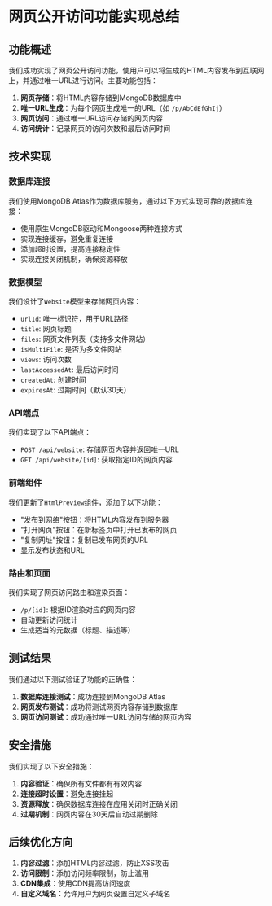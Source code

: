# 网页公开访问功能实现总结

## 功能概述

我们成功实现了网页公开访问功能，使用户可以将生成的HTML内容发布到互联网上，并通过唯一URL进行访问。主要功能包括：

1. **网页存储**：将HTML内容存储到MongoDB数据库中
2. **唯一URL生成**：为每个网页生成唯一的URL（如 `/p/AbCdEfGhIj`）
3. **网页访问**：通过唯一URL访问存储的网页内容
4. **访问统计**：记录网页的访问次数和最后访问时间

## 技术实现

### 数据库连接

我们使用MongoDB Atlas作为数据库服务，通过以下方式实现可靠的数据库连接：

- 使用原生MongoDB驱动和Mongoose两种连接方式
- 实现连接缓存，避免重复连接
- 添加超时设置，提高连接稳定性
- 实现连接关闭机制，确保资源释放

### 数据模型

我们设计了`Website`模型来存储网页内容：

- `urlId`: 唯一标识符，用于URL路径
- `title`: 网页标题
- `files`: 网页文件列表（支持多文件网站）
- `isMultiFile`: 是否为多文件网站
- `views`: 访问次数
- `lastAccessedAt`: 最后访问时间
- `createdAt`: 创建时间
- `expiresAt`: 过期时间（默认30天）

### API端点

我们实现了以下API端点：

- `POST /api/website`: 存储网页内容并返回唯一URL
- `GET /api/website/[id]`: 获取指定ID的网页内容

### 前端组件

我们更新了`HtmlPreview`组件，添加了以下功能：

- "发布到网络"按钮：将HTML内容发布到服务器
- "打开网页"按钮：在新标签页中打开已发布的网页
- "复制网址"按钮：复制已发布网页的URL
- 显示发布状态和URL

### 路由和页面

我们实现了网页访问路由和渲染页面：

- `/p/[id]`: 根据ID渲染对应的网页内容
- 自动更新访问统计
- 生成适当的元数据（标题、描述等）

## 测试结果

我们通过以下测试验证了功能的正确性：

1. **数据库连接测试**：成功连接到MongoDB Atlas
2. **网页发布测试**：成功将测试网页内容存储到数据库
3. **网页访问测试**：成功通过唯一URL访问存储的网页内容

## 安全措施

我们实现了以下安全措施：

1. **内容验证**：确保所有文件都有有效内容
2. **连接超时设置**：避免连接挂起
3. **资源释放**：确保数据库连接在应用关闭时正确关闭
4. **过期机制**：网页内容在30天后自动过期删除

## 后续优化方向

1. **内容过滤**：添加HTML内容过滤，防止XSS攻击
2. **访问限制**：添加访问频率限制，防止滥用
3. **CDN集成**：使用CDN提高访问速度
4. **自定义域名**：允许用户为网页设置自定义子域名 